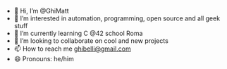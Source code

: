 - 👋 Hi, I’m @GhiMatt
- 👀 I’m interested in automation, programming, open source and all geek stuff
- 🌱 I’m currently learning C @42 school Roma
- 💞️ I’m looking to collaborate on cool and new projects
- 📫 How to reach me ghibelli@gmail.com
- 😄 Pronouns: he/him

<!---
GhiMatt/GhiMatt is a ✨ special ✨ repository because its `README.md` (this file) appears on your GitHub profile.
You can click the Preview link to take a look at your changes.
--->
